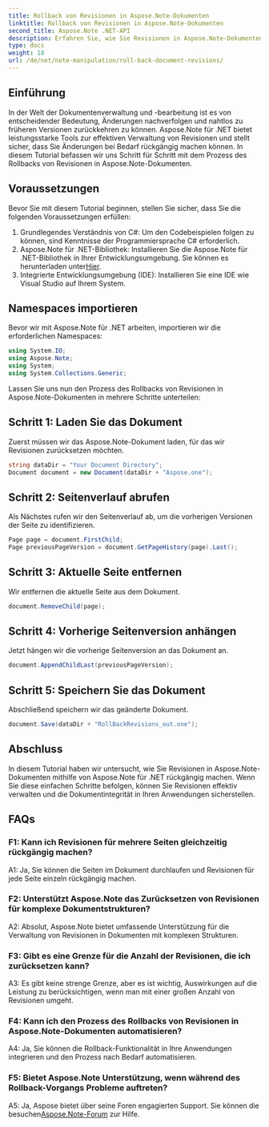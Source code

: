 ```yaml
---
title: Rollback von Revisionen in Aspose.Note-Dokumenten
linktitle: Rollback von Revisionen in Aspose.Note-Dokumenten
second_title: Aspose.Note .NET-API
description: Erfahren Sie, wie Sie Revisionen in Aspose.Note-Dokumenten mit Aspose.Note für .NET effektiv verwalten. Befolgen Sie eine Schritt-für-Schritt-Anleitung, um Revisionen nahtlos rückgängig zu machen.
type: docs
weight: 18
url: /de/net/note-manipulation/roll-back-document-revisions/
---
```

## Einführung

In der Welt der Dokumentenverwaltung und -bearbeitung ist es von entscheidender Bedeutung, Änderungen nachverfolgen und nahtlos zu früheren Versionen zurückkehren zu können. Aspose.Note für .NET bietet leistungsstarke Tools zur effektiven Verwaltung von Revisionen und stellt sicher, dass Sie Änderungen bei Bedarf rückgängig machen können. In diesem Tutorial befassen wir uns Schritt für Schritt mit dem Prozess des Rollbacks von Revisionen in Aspose.Note-Dokumenten.

## Voraussetzungen

Bevor Sie mit diesem Tutorial beginnen, stellen Sie sicher, dass Sie die folgenden Voraussetzungen erfüllen:

1. Grundlegendes Verständnis von C#: Um den Codebeispielen folgen zu können, sind Kenntnisse der Programmiersprache C# erforderlich.
2. Aspose.Note für .NET-Bibliothek: Installieren Sie die Aspose.Note für .NET-Bibliothek in Ihrer Entwicklungsumgebung. Sie können es herunterladen unter[Hier](https://releases.aspose.com/note/net/).
3. Integrierte Entwicklungsumgebung (IDE): Installieren Sie eine IDE wie Visual Studio auf Ihrem System.

## Namespaces importieren

Bevor wir mit Aspose.Note für .NET arbeiten, importieren wir die erforderlichen Namespaces:

```csharp
using System.IO;
using Aspose.Note;
using System;
using System.Collections.Generic;
```

Lassen Sie uns nun den Prozess des Rollbacks von Revisionen in Aspose.Note-Dokumenten in mehrere Schritte unterteilen:

## Schritt 1: Laden Sie das Dokument

Zuerst müssen wir das Aspose.Note-Dokument laden, für das wir Revisionen zurücksetzen möchten.

```csharp
string dataDir = "Your Document Directory";
Document document = new Document(dataDir + "Aspose.one");
```

## Schritt 2: Seitenverlauf abrufen

Als Nächstes rufen wir den Seitenverlauf ab, um die vorherigen Versionen der Seite zu identifizieren.

```csharp
Page page = document.FirstChild;
Page previousPageVersion = document.GetPageHistory(page).Last();
```

## Schritt 3: Aktuelle Seite entfernen

Wir entfernen die aktuelle Seite aus dem Dokument.

```csharp
document.RemoveChild(page);
```

## Schritt 4: Vorherige Seitenversion anhängen

Jetzt hängen wir die vorherige Seitenversion an das Dokument an.

```csharp
document.AppendChildLast(previousPageVersion);
```

## Schritt 5: Speichern Sie das Dokument

Abschließend speichern wir das geänderte Dokument.

```csharp
document.Save(dataDir + "RollBackRevisions_out.one");
```

## Abschluss

In diesem Tutorial haben wir untersucht, wie Sie Revisionen in Aspose.Note-Dokumenten mithilfe von Aspose.Note für .NET rückgängig machen. Wenn Sie diese einfachen Schritte befolgen, können Sie Revisionen effektiv verwalten und die Dokumentintegrität in Ihren Anwendungen sicherstellen.

## FAQs

### F1: Kann ich Revisionen für mehrere Seiten gleichzeitig rückgängig machen?

A1: Ja, Sie können die Seiten im Dokument durchlaufen und Revisionen für jede Seite einzeln rückgängig machen.

### F2: Unterstützt Aspose.Note das Zurücksetzen von Revisionen für komplexe Dokumentstrukturen?

A2: Absolut, Aspose.Note bietet umfassende Unterstützung für die Verwaltung von Revisionen in Dokumenten mit komplexen Strukturen.

### F3: Gibt es eine Grenze für die Anzahl der Revisionen, die ich zurücksetzen kann?

A3: Es gibt keine strenge Grenze, aber es ist wichtig, Auswirkungen auf die Leistung zu berücksichtigen, wenn man mit einer großen Anzahl von Revisionen umgeht.

### F4: Kann ich den Prozess des Rollbacks von Revisionen in Aspose.Note-Dokumenten automatisieren?

A4: Ja, Sie können die Rollback-Funktionalität in Ihre Anwendungen integrieren und den Prozess nach Bedarf automatisieren.

### F5: Bietet Aspose.Note Unterstützung, wenn während des Rollback-Vorgangs Probleme auftreten?

 A5: Ja, Aspose bietet über seine Foren engagierten Support. Sie können die besuchen[Aspose.Note-Forum](https://forum.aspose.com/c/note/28) zur Hilfe.